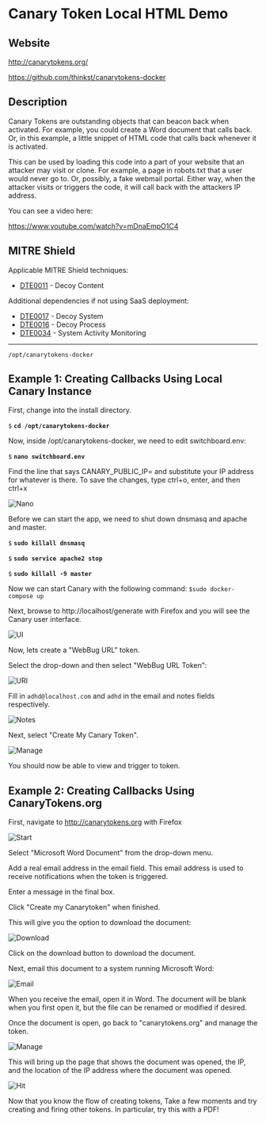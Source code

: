 
Canary Token Local HTML Demo
=======

Website
-------

<http://canarytokens.org/>

<https://github.com/thinkst/canarytokens-docker>

Description
-----------

Canary Tokens are outstanding objects that can beacon back when activated.  For example, you could create a Word document that calls back.  Or, in this example, a little snippet of HTML code that calls back whenever it is activated.

This can be used by loading this code into a part of your website that an attacker may visit or clone.  For example, a page in robots.txt that a user would never go to. Or, possibly, a fake webmail portal.  Either way, when the attacker visits or triggers the code, it will call back with the attackers IP address.

You can see a video here:

<https://www.youtube.com/watch?v=mDnaEmpO1C4>

MITRE Shield
------------

Applicable MITRE Shield techniques:
* [DTE0011](https://shield.mitre.org/techniques/DTE0011) - Decoy Content

Additional dependencies if not using SaaS deployment:
* [DTE0017](https://shield.mitre.org/techniques/DTE0017) - Decoy System
* [DTE0016](https://shield.mitre.org/techniques/DTE0016) - Decoy Process
* [DTE0034](https://shield.mitre.org/techniques/DTE0034) - System Activity Monitoring


----------------

`/opt/canarytokens-docker`



Example 1: Creating Callbacks Using Local Canary Instance
-------------------------------------------

First, change into the install directory.

`$` **`cd /opt/canarytokens-docker`**

Now, inside /opt/canarytokens-docker, we need to edit switchboard.env:

`$` **`nano switchboard.env`**

Find the line that says CANARY_PUBLIC_IP= and substitute your IP address
for whatever is there.  To save the changes, type ctrl+o, enter, and then
ctrl+x

![Nano](CanaryDemo_files/Selection_001.png  "Nano edit")

Before we can start the app, we need to shut
down dnsmasq and apache and master.

`$` **`sudo killall dnsmasq`**

`$` **`sudo service apache2 stop`**

`$` **`sudo killall -9 master`**

Now we can start Canary with the following command:
`$sudo docker-compose up`

Next, browse to http://localhost/generate with Firefox and you will see the Canary user interface.

![UI](CanaryDemo_files/Selection_003.png  "UI")


Now, lets create a "WebBug URL" token.

Select the drop-down and then select "WebBug URL Token":

![URI](CanaryDemo_files/Selection_004.png  "URI")

Fill in `adhd@localhost.com` and `adhd` in the email and notes fields respectively.

![Notes](CanaryDemo_files/Selection_006.png  "Notes")

Next, select "Create My Canary Token".

![Manage](CanaryDemo_files/TokenCreated.png  "Manage")

You should now be able to view and trigger to token.

Example 2: Creating Callbacks Using CanaryTokens.org
----------------------------------------------------
First, navigate to http://canarytokens.org with Firefox

![Start](LiveCanary/Start.png  "Start")

Select "Microsoft Word Document" from the drop-down menu.

Add a real email address in the email field. This email address is used to receive notifications when the token is triggered.

Enter a message in the final box.

Click "Create my Canarytoken" when finished.

This will give you the option to download the document:

![Download](LiveCanary_files/DownloadDoc.png  "Download")

Click on the download button to download the document.

Next, email this document to a system running Microsoft Word:

![Email](LiveCanary_files/SendEmail.png  "Email")

When you receive the email, open it in Word. The document will be blank when you first open it, but the file can be renamed or modified if desired.

Once the document is open, go back to "canarytokens.org" and manage the token.

![Manage](LiveCanary_files/ManageThisToken.png  "Manage")

This will bring up the page that shows the document was opened, the IP, and the location of the IP address where the document was opened.

![Hit](LiveCanary_files/TokenHit.png  "Hit")

Now that you know the flow of creating tokens, Take a few moments and try creating and firing other tokens.  In particular, try this with a PDF!
